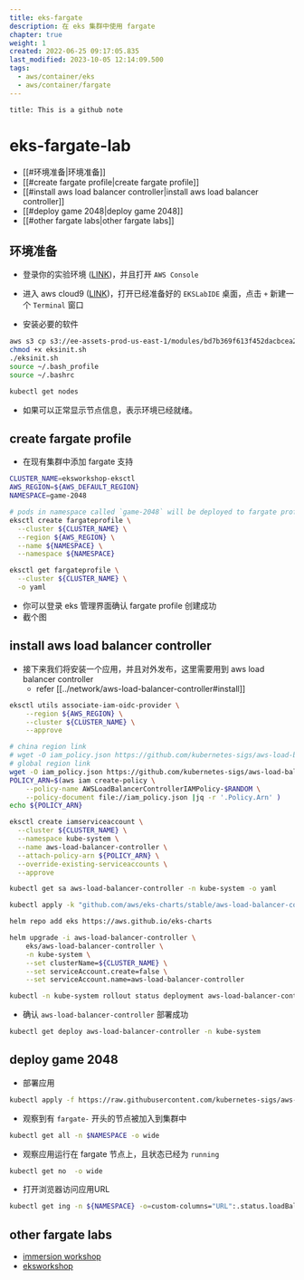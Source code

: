 ```yaml
---
title: eks-fargate
description: 在 eks 集群中使用 fargate
chapter: true
weight: 1
created: 2022-06-25 09:17:05.835
last_modified: 2023-10-05 12:14:09.500
tags:
  - aws/container/eks
  - aws/container/fargate
---
```


```ad-attention
title: This is a github note

```

# eks-fargate-lab

- [[#环境准备|环境准备]]
- [[#create fargate profile|create fargate profile]]
- [[#install aws load balancer controller|install aws load balancer controller]]
- [[#deploy game 2048|deploy game 2048]]
- [[#other fargate labs|other fargate labs]]


## 环境准备

- 登录你的实验环境 ([LINK](https://dashboard.eventengine.run/login))，并且打开 `AWS Console` 
- 进入 aws cloud9 ([LINK](https://console.aws.amazon.com/cloud9))，打开已经准备好的 `EKSLabIDE` 桌面，点击 `+` 新建一个 `Terminal` 窗口

- 安装必要的软件
```sh
aws s3 cp s3://ee-assets-prod-us-east-1/modules/bd7b369f613f452dacbcea2a5d058d5b/v6/eksinit.sh . 
chmod +x eksinit.sh
./eksinit.sh 
source ~/.bash_profile 
source ~/.bashrc

kubectl get nodes

```

- 如果可以正常显示节点信息，表示环境已经就绪。

## create fargate profile

- 在现有集群中添加 fargate 支持

```sh
CLUSTER_NAME=eksworkshop-eksctl
AWS_REGION=${AWS_DEFAULT_REGION}
NAMESPACE=game-2048

# pods in namespace called `game-2048` will be deployed to fargate profile
eksctl create fargateprofile \
  --cluster ${CLUSTER_NAME} \
  --region ${AWS_REGION} \
  --name ${NAMESPACE} \
  --namespace ${NAMESPACE}

eksctl get fargateprofile \
  --cluster ${CLUSTER_NAME} \
  -o yaml

```

- 你可以登录 eks 管理界面确认 fargate profile 创建成功 
- 截个图

## install aws load balancer controller

- 接下来我们将安装一个应用，并且对外发布，这里需要用到 aws load balancer controller
    - refer [[../network/aws-load-balancer-controller#install]]

```sh
eksctl utils associate-iam-oidc-provider \
    --region ${AWS_REGION} \
    --cluster ${CLUSTER_NAME} \
    --approve

# china region link
# wget -O iam_policy.json https://github.com/kubernetes-sigs/aws-load-balancer-controller/raw/main/docs/install/iam_policy_cn.json
# global region link
wget -O iam_policy.json https://github.com/kubernetes-sigs/aws-load-balancer-controller/raw/main/docs/install/iam_policy.json
POLICY_ARN=$(aws iam create-policy \
    --policy-name AWSLoadBalancerControllerIAMPolicy-$RANDOM \
    --policy-document file://iam_policy.json |jq -r '.Policy.Arn' )
echo ${POLICY_ARN}

eksctl create iamserviceaccount \
  --cluster ${CLUSTER_NAME} \
  --namespace kube-system \
  --name aws-load-balancer-controller \
  --attach-policy-arn ${POLICY_ARN} \
  --override-existing-serviceaccounts \
  --approve

kubectl get sa aws-load-balancer-controller -n kube-system -o yaml

kubectl apply -k "github.com/aws/eks-charts/stable/aws-load-balancer-controller/crds?ref=master"

helm repo add eks https://aws.github.io/eks-charts

helm upgrade -i aws-load-balancer-controller \
    eks/aws-load-balancer-controller \
    -n kube-system \
    --set clusterName=${CLUSTER_NAME} \
    --set serviceAccount.create=false \
    --set serviceAccount.name=aws-load-balancer-controller

kubectl -n kube-system rollout status deployment aws-load-balancer-controller

```

- 确认 `aws-load-balancer-controller` 部署成功
```sh
kubectl get deploy aws-load-balancer-controller -n kube-system

```

## deploy game 2048 

- 部署应用

```sh
kubectl apply -f https://raw.githubusercontent.com/kubernetes-sigs/aws-load-balancer-controller/main/docs/examples/2048/2048_full.yaml

```

- 观察到有 `fargate-` 开头的节点被加入到集群中
```sh
kubectl get all -n $NAMESPACE -o wide

```

- 观察应用运行在 fargate 节点上，且状态已经为 `running`
```sh
kubectl get no  -o wide

```

- 打开浏览器访问应用URL
```sh
kubectl get ing -n ${NAMESPACE} -o=custom-columns="URL":.status.loadBalancer.ingress[*].hostname

```


## other fargate labs
- [immersion workshop](https://catalog.us-east-1.prod.workshops.aws/workshops/76a5dd80-3249-4101-8726-9be3eeee09b2/en-US/fargate)
- [eksworkshop](https://www.eksworkshop.com/beginner/180_fargate/)



